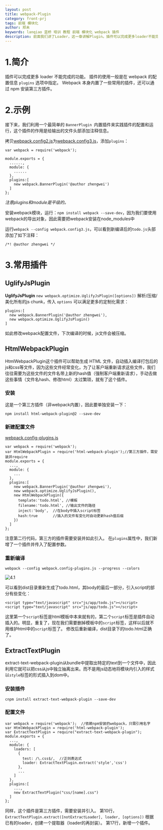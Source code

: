 ```yaml
---
layout: post
title: webpack-Plugin
category: front-prj
tags: 前端 模块化 
author: 郑未
keywords: lanqiao 蓝桥 培训 教程 前端 模块化 webpack 插件
description: 前面我们讲了Loader，这一章讲解Plugin。插件可以完成更多loader不能完成的功能。
---
```


# 1.简介

插件可以完成更多 loader 不能完成的功能。
插件的使用一般是在 webpack 的配置信息 `plugins` 选项中指定。
Webpack 本身内置了一些常用的插件，还可以通过 npm 安装第三方插件。

# 2.示例

接下来，我们利用一个最简单的 `BannerPlugin `内置插件来实践插件的配置和运行，这个插件的作用是给输出的文件头部添加注释信息。

拷贝[webpack.config2.js](https://coding.net/u/lanqiao/p/frontAdvance/git/tree/master/webpackDemo/webpack.config2.js)为[webpack.config3.js](https://coding.net/u/lanqiao/p/frontAdvance/git/tree/master/webpackDemo/webpack.config3.js)，添加`plugins`：

    var webpack = require('webpack');  

    module.exports = {
      ......,
      module: {
        ......
      },
      plugins:[
        new webpack.BannerPlugin('@author zhengwei')
      ]
    };

*注意plugins和module是平级的。*

安装webpack模块，运行：`npm install webpack --save-dev`，因为我们要使用webpack的导出对象，因此需要把webpack安装在node_modules中

运行`webpack --config webpack.config3.js`，可以看到新编译后的`todo.js`头部添加了如下注释：

    /*! @author zhengwei */

# 3.常用插件

## UglifyJsPlugin

**UglifyJsPlugin** `new webpack.optimize.UglifyJsPlugin([options])`
解析/压缩/美化所有的js chunk，传入 `options` 可以满足更多的定制化需求：

    plugins:[
      new webpack.BannerPlugin('@author zhengwei'),
      new webpack.optimize.UglifyJsPlugin()
    ]

如此修改webpack配置文件，下次编译的时候，js文件会被压缩。

## HtmlWebpackPlugin

HtmlWebpackPlugin这个插件可以帮助生成 HTML 文件，自动插入编译打包后的js和css等文件，因为这些文件经常变化，为了让客户端重新请求这些文件，我们往往需要为这些文件的文件名带上新的hash值（强制客户端重新请求），手动去做这些事情（文件名hash、修改html）太过繁琐，就有了这个插件。

### 安装

这是一个第三方插件（非webpack内置），因此要单独安装一下：


    npm install html-webpack-plugin@2 --save-dev

### 新建配置文件  

[webpack.config-plugins.js](https://coding.net/u/lanqiao/p/frontAdvance/git/tree/master/webpackDemo/webpack.config-plugins.js)

    var webpack = require('webpack');  
    var HtmlWebpackPlugin = require('html-webpack-plugin');//第三方插件，需安装并require
    module.exports = {
      ...,
      module: {
        ...
      },
      plugins:[
        new webpack.BannerPlugin('@author zhengwei'),
        new webpack.optimize.UglifyJsPlugin(),
        new HtmlWebpackPlugin({
          template:'todo.html', //模板
          filename:'todo.html', //输出文件的路径
          inject:'body',  //在body中插入script标签
          hash:true       //插入的文件有变化时自动更新hash值后缀
        })
      ]
    };

注意第二行代码，第三方的插件需要安装并如此引入。
在`plugins`属性中，我们新增了一个插件并传入了配置参数。

### 重新编译

    webpack --config webpack.config-plugins.js --progress --colors

![4.1](http://lemon.lanqiao.org:8082/teaching/img/front-advance/4.1.png)

可以看到dist目录重新生成了todo.html，其body的最后一部分，引入script的部分有些变化：

    <script type="text/javascript" src="js/app/todo.js"></script>
    <script type="text/javascript" src="js/app/todo.js"></script>

这里第一个`script`标签是html模板中本来就有的，第二个`script`标签是插件自动插入的。明显，重复了，现在我们需要删掉模板中的`script`标签，这样以后就不用维护html中的`script`标签了。
修改后重新编译，dist目录下的todo.html正确了。

## ExtractTextPlugin

extract-text-webpack-plugin从bundle中提取出特定的text到一个文件中，因此利用它就可以把css从js中独立抽离出来。而不是用js动态地将模块内引入的样式以`style`标签的形式插入到dom中。

### 安装插件

    cnpm install extract-text-webpack-plugin --save-dev

### 配置文件

    var webpack = require('webpack');  //依赖npm安装的webpack，只需引用名字
    var HtmlWebpackPlugin = require('html-webpack-plugin');
    var ExtractTextPlugin = require("extract-text-webpack-plugin");
    module.exports = {
      ...,
      module: {
        loaders: [
          {
            test: /\.css$/,  //正则表达式
            loader: ExtractTextPlugin.extract('style','css')  
          },
          ...
        ]
      },
      plugins:[
        ...,
        new ExtractTextPlugin("css/[name].css")
      ]
    };

同样，这个插件是第三方插件，需要安装并引入。
第10行，`ExtractTextPlugin.extract([notExtractLoader], loader, [options])`
根据已有的loader，创建一个提取器（loader的再封装）。
第17行，新增一个插件。
